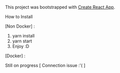This project was bootstrapped with [Create React App](https://github.com/facebookincubator/create-react-app).

How to Install

[Non Docker] :

1. yarn install
2. yarn start
3. Enjoy :D

[Docker] :

Still on progress [ Connection issue :'( ]
